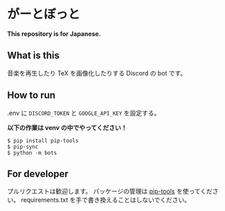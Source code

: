 # がーとぼっと

**This repository is for Japanese.**

## What is this

音楽を再生したり TeX を画像化したりする Discord の bot です。

## How to run

.env に `DISCORD_TOKEN` と `GOOGLE_API_KEY` を設定する。

**以下の作業は venv の中でやってください！**

```
$ pip install pip-tools
$ pip-sync
$ python -m bots
```

## For developer

プルリクエストは歓迎します。
パッケージの管理は [pip-tools](https://github.com/jazzband/pip-tools) を使ってください。
requirements.txt を手で書き換えることはしないでください。
